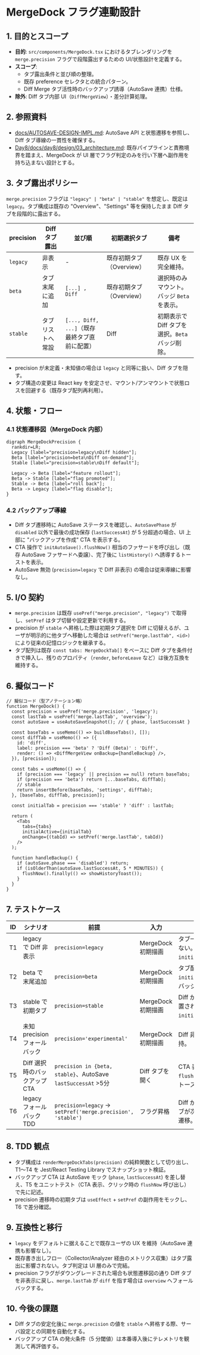 # MergeDock フラグ連動設計

## 1. 目的とスコープ
- **目的**: `src/components/MergeDock.tsx` におけるタブレンダリングを `merge.precision` フラグで段階露出するための UI/状態設計を定義する。
- **スコープ**:
  - タブ露出条件と並び順の整理。
  - 既存 preference セレクタとの統合パターン。
  - Diff Merge タブ活性時のバックアップ誘導（AutoSave 連携）仕様。
- **除外**: Diff タブ内部 UI（`DiffMergeView`）・差分計算処理。

## 2. 参照資料
- [docs/AUTOSAVE-DESIGN-IMPL.md](./AUTOSAVE-DESIGN-IMPL.md): AutoSave API と状態遷移を参照し、Diff タブ導線の一貫性を確保する。
- [Day8/docs/day8/design/03_architecture.md](../Day8/docs/day8/design/03_architecture.md): 既存パイプラインと責務境界を踏まえ、MergeDock が UI 層でフラグ判定のみを行い下層へ副作用を持ち込まない設計とする。

## 3. タブ露出ポリシー
`merge.precision` フラグは `"legacy" | "beta" | "stable"` を想定し、既定は `legacy`。タブ構成は既存の "Overview"、"Settings" 等を保持したまま Diff タブを段階的に露出する。

| precision | Diff タブ露出 | 並び順 | 初期選択タブ | 備考 |
| --- | --- | --- | --- | --- |
| `legacy` | 非表示 | - | 既存初期タブ（Overview） | 既存 UX を完全維持。 |
| `beta` | タブ末尾に追加 | `[...] , Diff` | 既存初期タブ（Overview） | 選択時のみマウント。バッジ `Beta` を表示。 |
| `stable` | タブリストへ常設 | `[..., Diff, ...]`（既存最終タブ直前に配置） | Diff | 初期表示で Diff タブを選択。`Beta` バッジ削除。 |

- precision が未定義・未知値の場合は `legacy` と同等に扱い、Diff タブを隠す。
- タブ構造の変更は React key を安定させ、マウント/アンマウントで状態ロスを回避する（既存タブ配列再利用）。

## 4. 状態・フロー
### 4.1 状態遷移図（MergeDock 内部）
```mermaid
digraph MergeDockPrecision {
  rankdir=LR;
  Legacy [label="precision=legacy\nDiff hidden"];
  Beta [label="precision=beta\nDiff on-demand"];
  Stable [label="precision=stable\nDiff default"];

  Legacy -> Beta [label="feature rollout"];
  Beta -> Stable [label="flag promoted"];
  Stable -> Beta [label="roll back"];
  Beta -> Legacy [label="flag disable"];
}
```

### 4.2 バックアップ導線
- Diff タブ遷移時に AutoSave ステータスを確認し、`AutoSavePhase` が `disabled` 以外で最後の成功保存 (`lastSuccessAt`) が 5 分超過の場合、UI 上部に "バックアップを作成" CTA を表示する。
- CTA 操作で `initAutoSave().flushNow()` 相当のファサードを呼び出し（既存 AutoSave ファサードへ委譲）、完了後に `listHistory()` へ誘導するトーストを表示。
- AutoSave 無効 (`precision=legacy` で Diff 非表示) の場合は従来導線に影響なし。

## 5. I/O 契約
- `merge.precision` は既存 `usePref("merge.precision", "legacy")` で取得し、`setPref` はタブ切替や設定更新で利用する。
- precision が `stable` へ昇格した際は初期タブ選択を Diff に切替えるが、ユーザが明示的に他タブへ移動した場合は `setPref("merge.lastTab", <id>)` により従来の記憶ロジックを継承する。
- タブ配列は既存 `const tabs: MergeDockTab[]` をベースに Diff タブを条件付きで挿入し、残りのプロパティ（`render`, `beforeLeave` など）は後方互換を維持する。

## 6. 擬似コード
```tsx
// 擬似コード（型アノテーション略）
function MergeDock() {
  const precision = usePref('merge.precision', 'legacy');
  const lastTab = usePref('merge.lastTab', 'overview');
  const autoSave = useAutoSaveSnapshot(); // { phase, lastSuccessAt }

  const baseTabs = useMemo(() => buildBaseTabs(), []);
  const diffTab = useMemo(() => ({
    id: 'diff',
    label: precision === 'beta' ? 'Diff (Beta)' : 'Diff',
    render: () => <DiffMergeView onBackup={handleBackup} />,
  }), [precision]);

  const tabs = useMemo(() => {
    if (precision === 'legacy' || precision == null) return baseTabs;
    if (precision === 'beta') return [...baseTabs, diffTab];
    // stable
    return insertBefore(baseTabs, 'settings', diffTab);
  }, [baseTabs, diffTab, precision]);

  const initialTab = precision === 'stable' ? 'diff' : lastTab;

  return (
    <Tabs
      tabs={tabs}
      initialActive={initialTab}
      onChange={(tabId) => setPref('merge.lastTab', tabId)}
    />
  );

  function handleBackup() {
    if (autoSave.phase === 'disabled') return;
    if (isOlderThan(autoSave.lastSuccessAt, 5 * MINUTES)) {
      flushNow().finally(() => showHistoryToast());
    }
  }
}
```

## 7. テストケース
| ID | シナリオ | 前提 | 入力 | 期待結果 |
| --- | --- | --- | --- | --- |
| T1 | legacy で Diff 非表示 | `precision=legacy` | MergeDock 初期描画 | タブ一覧に `diff` が含まれない。`initialActive=overview`。 |
| T2 | beta で末尾追加 | `precision=beta` | MergeDock 初期描画 | タブ配列末尾が Diff。`initialActive=overview`。バッジ `Beta` が表示。 |
| T3 | stable で初期タブ | `precision=stable` | MergeDock 初期描画 | Diff が `settings` 直前に配置され、`initialActive=diff`。 |
| T4 | 未知 precision フォールバック | `precision='experimental'` | MergeDock 初期描画 | Diff 非表示。既存挙動維持。 |
| T5 | Diff 選択時のバックアップ CTA | `precision in {beta, stable}`、AutoSave `lastSuccessAt` >5分 | Diff タブを開く | CTA 表示、押下で `flushNow()` が呼ばれ履歴トーストが表示。 |
| T6 | legacy フォールバック TDD | `precision=legacy` → `setPref('merge.precision', 'stable')` | フラグ昇格 | Diff が UI に現れ、初期タブが次回マウントで Diff へ遷移。 |

## 8. TDD 観点
- タブ構成は `renderMergeDockTabs(precision)` の純粋関数として切り出し、T1〜T4 を Jest/React Testing Library でスナップショット検証。
- バックアップ CTA は AutoSave モック (`phase`, `lastSuccessAt`) を差し替え、T5 をユニットテスト（CTA 表示、クリック時の `flushNow` 呼び出し）で先に記述。
- precision 遷移時の初期タブは `useEffect` + `setPref` の副作用をモックし、T6 で差分確認。

## 9. 互換性と移行
- `legacy` をデフォルトに据えることで既存ユーザの UX を維持（AutoSave 連携も影響なし）。
- 既存書き出しフロー（Collector/Analyzer 経由のメトリクス収集）はタブ露出に影響されない。タブ判定は UI 層のみで完結。
- precision フラグがダウングレードされた場合も状態遷移図の通り Diff タブを非表示に戻し、`merge.lastTab` が `diff` を指す場合は `overview` へフォールバックする。

## 10. 今後の課題
- Diff タブの安定化後に `merge.precision` の値を `stable` へ昇格する際、サーバ設定との同期を自動化する。
- バックアップ CTA の発火条件（5 分閾値）は本番導入後にテレメトリを観測して再評価する。
